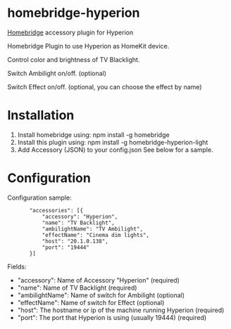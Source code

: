 # homebridge-hyperion
[Homebridge](https://github.com/nfarina/homebridge) accessory plugin for Hyperion

Homebridge Plugin to use Hyperion as HomeKit device.
  
Control color and brightness of TV Blacklight.

Switch Ambilight on/off. (optional)

Switch Effect on/off. (optional, you can choose the effect by name)

# Installation

1. Install homebridge using: npm install -g homebridge
2. Install this plugin using: npm install -g homebridge-hyperion-light
3. Add Accessory (JSON) to your config.json See below for a sample.

# Configuration

Configuration sample:

 ```
        "accessories": [{
            "accessory": "Hyperion",
            "name": "TV Backlight",
            "ambilightName": "TV Ambilight",
            "effectName": "Cinema dim lights",
            "host": "20.1.0.138",
            "port": "19444"
        }]
```

Fields:

* "accessory": Name of Accessory "Hyperion" (required)
* "name": Name of TV Backlight (required)
* "ambilightName": Name of switch for Ambilight (optional)
* "effectName": Name of switch for Effect (optional)
* "host": The hostname or ip of the machine running Hyperion (required)
* "port": The port that Hyperion is using (usually 19444) (required)
